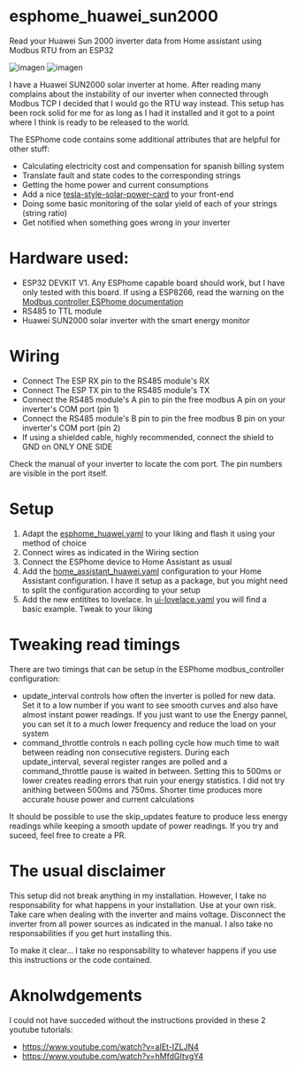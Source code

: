 # esphome_huawei_sun2000
Read your Huawei Sun 2000 inverter data from Home assistant using Modbus RTU from an ESP32

![imagen](https://user-images.githubusercontent.com/18996263/174351094-61e8f091-b6b4-4505-a310-227d45749086.png)
![imagen](https://user-images.githubusercontent.com/18996263/174357533-e71cbe01-7185-43bb-b296-1513898f27c9.png)



I have a Huawei SUN2000 solar inverter at home. After reading many complains about the instability of our inverter when connected through Modbus TCP I decided that I would go the RTU way instead. This setup has been rock solid for me for as long as I had it installed and it got to a point where I think is ready to be released to the world.

The ESPhome code contains some additional attributes that are helpful for other stuff:

* Calculating electricity cost and compensation for spanish billing system
* Translate fault and state codes to the corresponding strings
* Getting the home power and current consumptions
* Add a nice [tesla-style-solar-power-card](https://github.com/reptilex/tesla-style-solar-power-card) to your front-end
* Doing some basic monitoring of the solar yield of each of your strings (string ratio)
* Get notified when something goes wrong in your inverter

# Hardware used:
* ESP32 DEVKIT V1. Any ESPhome capable board should work, but I have only tested with this board. If using a ESP8266, read the warning on the [Modbus controller ESPhome documentation](https://esphome.io/components/modbus_controller.html)
* RS485 to TTL module
* Huawei SUN2000 solar inverter with the smart energy monitor

# Wiring
* Connect The ESP RX pin to the RS485 module's RX
* Connect The ESP TX pin to the RS485 module's TX
* Connect the RS485 module's A pin to pin the free modbus A pin on your inverter's COM port (pin 1)
* Connect the RS485 module's B pin to pin the free modbus B pin on your inverter's COM port (pin 2)
* If using a shielded cable, highly recommended, connect the shield to GND on ONLY ONE SIDE

Check the manual of your inverter to locate the com port. The pin numbers are visible in the port itself.

# Setup
1. Adapt the [esphome_huawei.yaml](esphome_huawei.yaml) to your liking and flash it using your method of choice
2. Connect wires as indicated in the Wiring section
3. Connect the ESPhome device to Home Assistant as usual
4. Add the [home_assistant_huawei.yaml](home_assistant_huawei.yaml) configuration to your Home Assistant configuration. I have it setup as a package, but you might need to split the configuration according to your setup
5. Add the new entitites to lovelace. In [ui-lovelace.yaml](ui-lovelace.yaml) you will find a basic example. Tweak to your liking

# Tweaking read timings
There are two timings that can be setup in the ESPhome modbus_controller configuration:
* update_interval controls how often the inverter is polled for new data. Set it to a low number if you want to see smooth curves and also have almost instant power readings. If you just want to use the Energy pannel, you can set it to a much lower frequency and reduce the load on your system
* command_throttle controls n each polling cycle how much time to wait between reading non consecutive registers. During each update_interval, several register ranges are polled and a command_throttle pause is waited in between. Setting this to 500ms or lower creates reading errors that ruin your energy statistics. I did not try anithing between 500ms and 750ms. Shorter time produces more accurate house power and current calculations

It should be possible to use the skip_updates feature to produce less energy readings while keeping a smooth update of power readings. If you try and suceed, feel free to create a PR.

# The usual disclaimer
This setup did not break anything in my installation. However, I take no responsability for what happens in your installation. Use at your own risk.
Take care when dealing with the inverter and mains voltage. Disconnect the inverter from all power sources as indicated in the manual. I also take no responsabilities if you get hurt installing this.

To make it clear... I take no responsability to whatever happens if you use this instructions or the code contained.

# Aknolwdgements
I could not have succeded without the instructions provided in these 2 youtube tutorials:
* https://www.youtube.com/watch?v=aIEt-IZLJN4
* https://www.youtube.com/watch?v=hMfdGItvgY4
